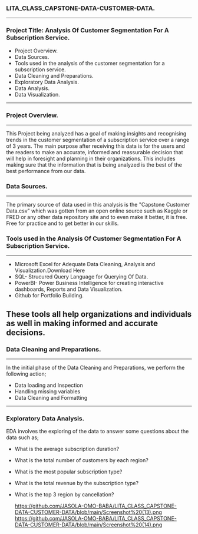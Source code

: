 ### LITA_CLASS_CAPSTONE-DATA-CUSTOMER-DATA.
---
### Project Title: Analysis Of Customer Segmentation For A Subscription Service.
- Project Overview.
- Data Sources.
- Tools used in the analysis of the customer segmentation for a subscription service.
- Data Cleaning and Preparations.
- Exploratory Data Analysis.
- Data Analysis.
- Data Visualization.
 ---
 ### Project Overview.
 ---
 This Project being analyzed has a goal of making insights and recognising trends in the customer segmentation of a subscription service over a range of 3 years. The main purpose after receiving this data is for the users and the readers to make an accurate, informed and reassurable decision that will help in foresight and planning in their organizations. This includes making sure that the information that is being analyzed is the best of the best performance from our data.
 
 ### Data Sources.
 ---
 The primary source of data used in this analysis is the "Capstone Customer Data.csv" which was gotten from an open online source such as Kaggle or FRED or any other data repository site and to even make it better, it is free. Free for practice and to get better in our skills.

 ### Tools used in the Analysis Of Customer Segmentation For A Subscription Service.
 --- 
- Microsoft Excel for Adequate Data Cleaning, Analysis and Visualization.Download Here
-  SQL- Strucured Query Language for Querying Of Data.
-   PowerBI- Power Business Intelligence for creating interactive dashboards, Reports and Data Visualization.
-   Github for Portfolio Building.

These tools all help organizations and individuals as well in making informed and accurate decisions.
---
### Data Cleaning and Preparations.
---

In the initial phase of the Data Cleaning and Preparations, we perform the following action;

- Data loading and Inspection
- Handling missing variables
- Data Cleaning and Formatting
---

### Exploratory Data Analysis.

EDA involves the exploring of the data to answer some questions about the data such as;

- What is the average subscription duration?
-  What is the total number of customers by each region?
-  What is the most popular subscription type?
-  What is the total revenue by the subscription type?
-  What is the top 3 region by cancellation?

   https://github.com/JASOLA-OMO-BABA/LITA_CLASS_CAPSTONE-DATA-CUSTOMER-DATA/blob/main/Screenshot%20(13).png
   https://github.com/JASOLA-OMO-BABA/LITA_CLASS_CAPSTONE-DATA-CUSTOMER-DATA/blob/main/Screenshot%20(14).png
